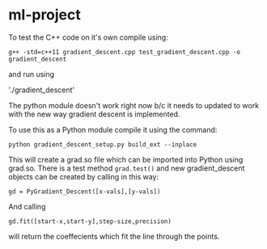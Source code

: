 # ml-project

To test the C++ code on it's own compile using:

`g++ -std=c++11 gradient_descent.cpp test_gradient_descent.cpp -o gradient_descent`

and run using

'./gradient_descent'

The python module doesn't work right now b/c it needs to updated to work with the new way gradient descent is implemented.

To use this as a Python module compile it using the command: 

`python gradient_descent_setup.py build_ext --inplace`

This will create a grad.so file which can be imported into Python using grad.so.
There is a test method `grad.test()` and new gradient_descent objects can be created by calling in this way:

`gd = PyGradient_Descent([x-vals],[y-vals])`

And calling 

`gd.fit([start-x,start-y],step-size,precision)`

will return the coeffecients which fit the line through the points.
